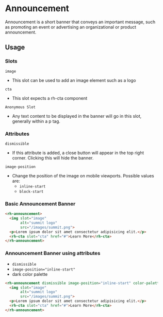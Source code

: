 # Announcement

Announcement is a short banner that conveys an important message, such as 
promoting an event or advertising an organizational or product announcement.

## Usage

### Slots

`image`

- This slot can be used to add an image element such as a logo 

`cta`

- This slot expects a rh-cta component

`Anonymous Slot`

- Any text content to be displayed in the banner will go in this slot, generally 
  within a p tag.

### Attributes

`dismissible`

- If this attribute is added, a close button will appear in the top right 
  corner. Clicking this will hide the banner.

`image-position`

- Change the position of the image on mobile viewports. Possible values are:
  * `inline-start`
  * `block-start`


### Basic Announcement Banner

```html
<rh-announcement>
  <img slot="image"
       alt="summit logo"
       src="/images/summit.png">
  <p>Lorem ipsum dolor sit amet consectetur adipisicing elit.</p>
  <rh-cta slot="cta" href="#">Learn More</rh-cta>
</rh-announcement>
```

### Announcement Banner using attributes

- `dismissible`
- `image-position="inline-start"`
- dark color palette

```html
<rh-announcement dismissible image-position="inline-start" color-palette="dark">
  <img slot="image"
       alt="summit logo"
       src="/images/summit.png">
  <p>Lorem ipsum dolor sit amet consectetur adipisicing elit.</p>
  <rh-cta slot="cta" href="#">Learn More</rh-cta>
</rh-announcement>
```
